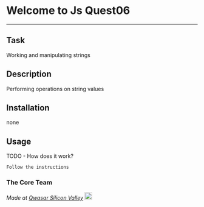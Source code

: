# Welcome to Js Quest06
***

## Task
Working and manipulating strings

## Description
Performing operations on string values

## Installation
none

## Usage
TODO - How does it work?
```
Follow the instructions
```

### The Core Team


<span><i>Made at <a href='https://qwasar.io'>Qwasar Silicon Valley</a></i></span>
<span><img alt='Qwasar Silicon Valley Logo' src='https://storage.googleapis.com/qwasar-public/qwasar-logo_50x50.png' width='20px'></span>
